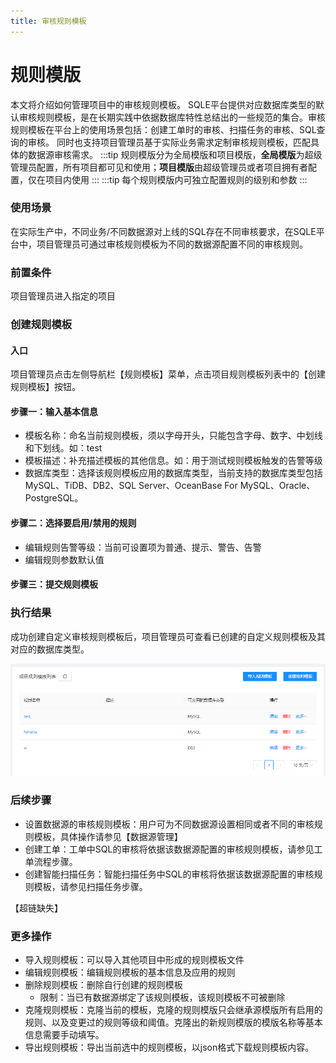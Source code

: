 ```yaml
---
title: 审核规则模板
---
```


# 规则模版
本文将介绍如何管理项目中的审核规则模板。
SQLE平台提供对应数据库类型的默认审核规则模板，是在长期实践中依据数据库特性总结出的一些规范的集合。审核规则模板在平台上的使用场景包括：创建工单时的审核、扫描任务的审核、SQL查询的审核。
同时也支持项目管理员基于实际业务需求定制审核规则模板，匹配具体的数据源审核需求。
:::tip
规则模版分为全局模版和项目模版，**全局模版**为超级管理员配置，所有项目都可见和使用；**项目模版**由超级管理员或者项目拥有者配置，仅在项目内使用
:::
:::tip
每个规则模版内可独立配置规则的级别和参数
:::


### 使用场景
在实际生产中，不同业务/不同数据源对上线的SQL存在不同审核要求，在SQLE平台中，项目管理员可通过审核规则模板为不同的数据源配置不同的审核规则。

### 前置条件
项目管理员进入指定的项目

### 创建规则模板
#### 入口
项目管理员点击左侧导航栏【规则模板】菜单，点击项目规则模板列表中的【创建规则模板】按钮。

#### 步骤一：输入基本信息

* 模板名称：命名当前规则模板，须以字母开头，只能包含字母、数字、中划线和下划线。如：test
* 模板描述：补充描述模板的其他信息。如：用于测试规则模板触发的告警等级
* 数据库类型：选择该规则模板应用的数据库类型，当前支持的数据库类型包括MySQL、TiDB、DB2、SQL Server、OceanBase For MySQL、Oracle、PostgreSQL。

#### 步骤二：选择要启用/禁用的规则

* 编辑规则告警等级：当前可设置项为普通、提示、警告、告警
* 编辑规则参数默认值

#### 步骤三：提交规则模板

### 执行结果
成功创建自定义审核规则模板后，项目管理员可查看已创建的自定义规则模板及其对应的数据库类型。

![审核规则模板](img/templatelist.png)


### 后续步骤
* 设置数据源的审核规则模板：用户可为不同数据源设置相同或者不同的审核规则模板，具体操作请参见【数据源管理】
* 创建工单：工单中SQL的审核将依据该数据源配置的审核规则模板，请参见工单流程步骤。
* 创建智能扫描任务：智能扫描任务中SQL的审核将依据该数据源配置的审核规则模板，请参见扫描任务步骤。

【超链缺失】

### 更多操作
* 导入规则模板：可以导入其他项目中形成的规则模板文件
* 编辑规则模板：编辑规则模板的基本信息及应用的规则
* 删除规则模板：删除自行创建的规则模板
    * 限制：当已有数据源绑定了该规则模板，该规则模板不可被删除
* 克隆规则模板：克隆当前的模板，克隆的规则模版只会继承源模版所有启用的规则、以及变更过的规则等级和阈值。克隆出的新规则模版的模版名称等基本信息需要手动填写。
* 导出规则模板：导出当前选中的规则模板，以json格式下载规则模板内容。
